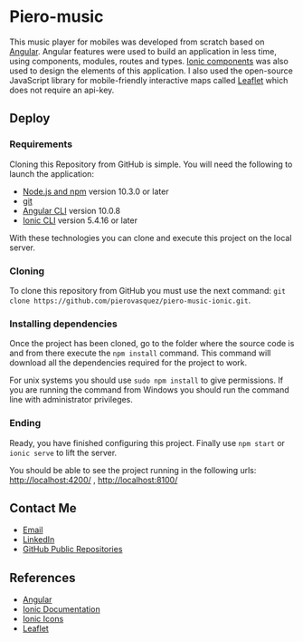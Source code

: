 # Piero-music

This music player for mobiles was developed from scratch based on [Angular](https://angular.io). Angular features were used to build an application in less time, using components,
modules, routes and types. [Ionic components](ionicframework.com/docs/components) was also used to design the elements of this application. I also used the open-source 
JavaScript library for mobile-friendly interactive maps called [Leaflet](https://leafletjs.com/) which does not require an api-key.

## Deploy

### Requirements

Cloning this Repository from GitHub is simple. You will need the following to launch the application:

- [Node.js and npm](https://nodejs.org/en/) version 10.3.0 or later
- [git](https://git-scm.com/downloads)
- [Angular CLI](https://cli.angular.io) version 10.0.8
- [Ionic CLI](https://ionicframework.com/docs/installation/cli) version 5.4.16 or later

With these technologies you can clone and execute this project on the local server.

### Cloning

To clone this repository from GitHub you must use the next command: `git clone https://github.com/pierovasquez/piero-music-ionic.git`.

### Installing dependencies

Once the project has been cloned, go to the folder where the source code is and from there execute the `npm install` command. This command will download all the dependencies
required for the project to work.

For unix systems you should use `sudo npm install` to give permissions. If you are running the command from Windows you should run the command line with administrator privileges.

### Ending

Ready, you have finished configuring this project. Finally use `npm start` or `ionic serve` to lift the server.

You should be able to see the project running in the following urls: [http://localhost:4200/](http://localhost:4200/) , [http://localhost:8100/](http://localhost:8100/)

## Contact Me
- [Email](mailto:piero.vasquez.r@gmail.com)
- [LinkedIn](https://www.linkedin.com/in/piero-vasquez/)
- [GitHub Public Repositories](https://github.com/pierovasquez?tab=repositories/)

## References

- [Angular](https://angular.io/docs)
- [Ionic Documentation](https://ionicframework.com/docs/)
- [Ionic Icons](https://ionicons.com/)
- [Leaflet](https://leafletjs.com/)
